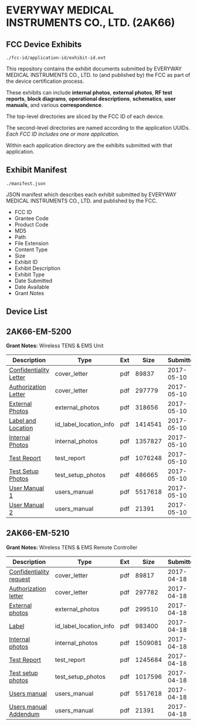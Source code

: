 # EVERYWAY MEDICAL INSTRUMENTS CO., LTD. (2AK66)
## FCC Device Exhibits

```
./fcc-id/application-id/exhibit-id.ext
```

This repository contains the exhibit documents submitted by EVERYWAY MEDICAL INSTRUMENTS CO., LTD. to (and published by) the FCC as part of the device certification process.

These exhibits can include **internal photos**, **external photos**, **RF test reports**, **block diagrams**, **operational descriptions**, **schematics**, **user manuals**, and various **correspondence**.

The top-level directories are sliced by the FCC ID of each device.

The second-level directories are named according to the application UUIDs. *Each FCC ID includes one or more application.*

Within each application directory are the exhibits submitted with that application. 

## Exhibit Manifest

```
./manifest.json
```

JSON manifest which describes each exhibit submitted by EVERYWAY MEDICAL INSTRUMENTS CO., LTD. and published by the FCC.

- FCC ID
- Grantee Code
- Product Code
- MD5
- Path
- File Extension
- Content Type
- Size
- Exhibit ID
- Exhibit Description
- Exhibit Type
- Date Submitted
- Date Available
- Grant Notes

## Device List
## 2AK66-EM-5200
**Grant Notes:** Wireless TENS & EMS Unit

| Description | Type | Ext | Size | Submitted | Available |
| ----------- | ---- | --- | ---- | --------- | --------- |
| [Confidentiality Letter](2AK66-EM-5200/fb1f291506b4b5994a21d834bc9816e3/3386022.pdf) | cover_letter | pdf | 89837 | 2017-05-10 | 2017-05-10 |
| [Authorization Letter](2AK66-EM-5200/fb1f291506b4b5994a21d834bc9816e3/3386023.pdf) | cover_letter | pdf | 297779 | 2017-05-10 | 2017-05-10 |
| [External Photos](2AK66-EM-5200/fb1f291506b4b5994a21d834bc9816e3/3386017.pdf) | external_photos | pdf | 318656 | 2017-05-10 | 2017-05-10 |
| [Label and Location](2AK66-EM-5200/fb1f291506b4b5994a21d834bc9816e3/3386024.pdf) | id_label_location_info | pdf | 1414541 | 2017-05-10 | 2017-05-10 |
| [Internal Photos](2AK66-EM-5200/fb1f291506b4b5994a21d834bc9816e3/3386018.pdf) | internal_photos | pdf | 1357827 | 2017-05-10 | 2017-05-10 |
| [Test Report](2AK66-EM-5200/fb1f291506b4b5994a21d834bc9816e3/3386025.pdf) | test_report | pdf | 1076248 | 2017-05-10 | 2017-05-10 |
| [Test Setup Photos](2AK66-EM-5200/fb1f291506b4b5994a21d834bc9816e3/3386019.pdf) | test_setup_photos | pdf | 486665 | 2017-05-10 | 2017-05-10 |
| [User Manual 1](2AK66-EM-5200/fb1f291506b4b5994a21d834bc9816e3/3362162.pdf) | users_manual | pdf | 5517618 | 2017-05-10 | 2017-05-10 |
| [User Manual 2](2AK66-EM-5200/fb1f291506b4b5994a21d834bc9816e3/3386021.pdf) | users_manual | pdf | 21391 | 2017-05-10 | 2017-05-10 |
## 2AK66-EM-5210
**Grant Notes:** Wireless TENS & EMS Remote Controller

| Description | Type | Ext | Size | Submitted | Available |
| ----------- | ---- | --- | ---- | --------- | --------- |
| [Confidentiality request](2AK66-EM-5210/af13bf354a3697045d9d009e545f80f4/3362164.pdf) | cover_letter | pdf | 89817 | 2017-04-18 | 2017-04-18 |
| [Authorization letter](2AK66-EM-5210/af13bf354a3697045d9d009e545f80f4/3362165.pdf) | cover_letter | pdf | 297782 | 2017-04-18 | 2017-04-18 |
| [External photos](2AK66-EM-5210/af13bf354a3697045d9d009e545f80f4/3362159.pdf) | external_photos | pdf | 299510 | 2017-04-18 | 2017-04-18 |
| [Label](2AK66-EM-5210/af13bf354a3697045d9d009e545f80f4/3362167.pdf) | id_label_location_info | pdf | 983400 | 2017-04-18 | 2017-04-18 |
| [Internal photos](2AK66-EM-5210/af13bf354a3697045d9d009e545f80f4/3362160.pdf) | internal_photos | pdf | 1509081 | 2017-04-18 | 2017-04-18 |
| [Test Report](2AK66-EM-5210/af13bf354a3697045d9d009e545f80f4/3362166.pdf) | test_report | pdf | 1245684 | 2017-04-18 | 2017-04-18 |
| [Test setup photos](2AK66-EM-5210/af13bf354a3697045d9d009e545f80f4/3362161.pdf) | test_setup_photos | pdf | 1017596 | 2017-04-18 | 2017-04-18 |
| [Users manual](2AK66-EM-5210/af13bf354a3697045d9d009e545f80f4/3362162.pdf) | users_manual | pdf | 5517618 | 2017-04-18 | 2017-04-18 |
| [Users manual Addendum](2AK66-EM-5210/af13bf354a3697045d9d009e545f80f4/3362163.pdf) | users_manual | pdf | 21391 | 2017-04-18 | 2017-04-18 |
